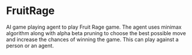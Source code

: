 # FruitRage
 AI game playing agent to play Fruit Rage game. The agent uses minimax algorithm along with alpha beta pruning to choose the best possible move and increase the chances of winning the game. This can play against a person or an agent.
